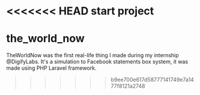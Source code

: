 <<<<<<< HEAD
start project
=======
# the_world_now
TheWorldNow was the first real-life thing I made during my internship @DigifyLabs. It's a simulation to Facebook statements box system, it was made using PHP Laravel framework.
>>>>>>> b9ee700e617d58777141749e7a1477f8121a2748
